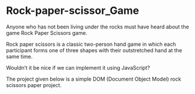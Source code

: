 # Rock-paper-scissor_Game

Anyone who has not been living under the rocks must have heard about the game Rock Paper Scissors game. 

Rock paper scissors is a classic two-person hand game in which each participant forms one of three shapes with their outstretched hand at the same time. 

Wouldn’t it be nice if we can implement it using JavaScript? 

The project given below is a simple DOM (Document Object Model) rock scissors paper project.
